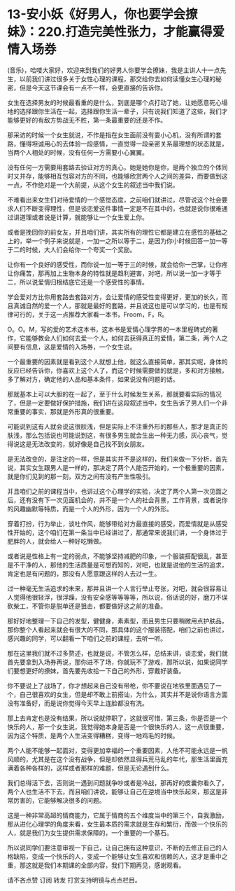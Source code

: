 # 13-安小妖《好男人，你也要学会撩妹》：220.打造完美性张力，才能赢得爱情入场券

(音乐)，哈喽大家好，欢迎来到我们的好男人你要学会撩妹，我是主讲人十一点先生，以前我们讲过很多关于女性心理的课程，那交给你去如何读懂女生心理的秘密，但是今天这节课会有一点不一样，会更直接的告诉你。

女生在选择男友的时候最看重的是什么，到底是哪个点打动了她，让她愿意死心塌地的选择跟你生活在一起，选择跟你生活一辈子，只有说我们知道了这些，我们才能够更好的有敌方势战无不胜，第一条最重要的还是不作。

那采访的时候一个女生就说，不作是指在女生面前没有耍小心机，没有所谓的套路，懂得坦诚用心的去体验一段感情，一直觉得一段亲密关系最理想的状态就是，当两个人相处的时候，没有任何一方需要小心翼翼。

没有任何一方需要用套路去验证对方的真心，她是她你是你，是两个独立的个体同时又并存，能够相互包容对方的不同，也能够欣赏两个人之间的差异，而要做到这一点，不作绝对是一个大前提，从这个女生的叙述当中我们说。

不难看出来女生们对待爱情的一个感觉态度，之前咱们就讲过，尽管说这个社会要求人们不断变得理性，但是谈恋爱这件事情一定是不在其中的，也就是说你很难通过讲道理或者说是计算，就能够让一个女生爱上你。

或者是挽回你的前女友，并且咱们讲，其实所有的理性它都是建立在感性的基础之上的，举一个例子来说就是，一加一之所以等于二，是因为你小时候回答一加一等于二的时候，大人们会给你一个夸奖一个奖励。

让你有一个良好的感受性，而你说一加一等于三的时候，就会给你一巴掌，让你疼让你痛苦，那再加上生物本身的特性就是趋利避害，对吧，所以说一加一才等于二，所以说爱情归根结底它还是一个感受性的事情。

学会爱对方比你用套路去套路对方，会让爱情的感受性变得更好，更加的长久，而且真诚自然的爱一个人，那就是最好的套路，并且说这也是可以学习的，也是有规律可行的，关于这一点推荐大家看一本书，Froom，F。R。

O。O。M，写的爱的艺术这本书，这本书是爱情心理学界的一本里程碑式的著作，它能够教会人们如何去爱一个人，如何去获得真正的爱情，第二条，两个人之间要有信息，这是爱情的入场券，一个女生说。

一个最重要的因素就是看到这个人就想上他，就这么直接简单，那其实呢，身体的反应已经告诉你，你喜欢上这个人了，而这个时候需要做的就是，多和对方接触，多了解对方，确定他的人品和基本条件，如果说没有问题的话。

那就基本上可以大胆的在一起了，至于什么时候发生关系，那就要看实际的情况了，但是一定要做好保护措施，我们讲在这段叙述当中，女生告诉了男人们一个非常重要的事实，那就是外形真的很重要。

可能说到这有人就会说这很肤浅，但是实际上不注重外形的那些人，那才是真正的肤浅，那么包括说也可能说到这，有很多男生就会生出一种无力感，灰心丧气，觉得说这是无法改变的，就好像是自己找不到女朋友。

是无法改变的，是注定的一样，但是其实并不是这样的，我们来做一下分析，首先说，其实女生跟男人是一样的，那决定了两个人能否开始的，一个极重要的因素，就是你们见到的那一刻，双方之间有没有产生性吸引。

并且咱们之前的课程当中，也讲过这个心理学的实验，决定了两个人第一次见面之后，还有没有下一次见面机会的，并不是一个人的社会背景，工作背景，或者说你的风趣幽默等特质，而是一个人的外形，因为一个人的外形。

穿着打扮，行为举止，谈吐作风，能够带给对方最直接的感受，而爱情就是从感受性开始的，这个咱们在第一条当中已经讲过了，那通常来说我们讲，一个身体过于肥胖的人，就会给人一种好吃懒做。

或者说是性格上有一定的弱点，不能够坚持减肥的印象，一个服装搭配很乱，甚至是不干净的人，那他的生活质量是可想而知的，对吧，也就是说他的生活的追求，肯定也是有问题的，那没有人愿意跟这样的人去过一生。

过一种毫无生活追求的未来，那并且讲一个人言行举止夸张，对吧，就会很容易让人觉得他很轻浮，很浮躁，没有安全感等等等等，所以说，俗话说的好，磨刀不误砍柴工，不管你是脱单还是狙击，都要做好这之前的准备。

那好好地整理一下自己的发型，健健身，素素型，而且男生只要稍微用点护肤品，那你整个人看起来就会有很大的不同，那具体的这个服装搭配，咱们之前也讲过，感兴趣的同学，可以翻看一下咱们之前的课程，去听一听。

那在这里我们就不过多赘述，也就是说，不管怎么样，总结来讲，谈恋爱，我们就首先要拿到入场券再说，那你进不了场，你就玩不了游戏，那所以说，如果说同学们要想更好的撩妹，首先要先收拾一下自己的外形，穿戴好装备。

你不要说上了战场了，你才想起来自己没有带枪，你不要说在地铁里面遇见了一个，自己很喜欢的女生，但是却不敢上前搭讪，为什么，其实并不是说你语言方面没有准备好，而是说你觉得今天早上连脸都没有洗。

那上去肯定也是没有结果，所以说就停职了，这就很可惜，第三条，你是否是一个快乐的人，那一个女生说，我觉得她本身是否是一个很快乐的人，这一点很重要，因为这个特质，是两个人生活变得糟糕，变得一地鸡毛的时候。

两个人能不能够一起面对，变得更加幸福的一个重要因素，人他不可能永远是一帆风顺的，尤其是在这个没有战争，但是却依然显得兵荒马乱的年代，那生活里面充满着各种各样的，这样或者那样的难题，但是无论遇到什么。

我们总得活下去，否则说一遇到问题就争吵或者是冷战，那再好的皮囊你看久了，两个人也生活不下去，而且咱们讲说，能够让自己在逆境当中快乐起来，那这是非常厉害的，它能够解决很多的问题。

这是一种非常高超的情商能力，它属于情商的五个维度当中的第三个，自我激励，那从进化心理学的角度来看，女生最本质的需求就是生存和繁衍，而做一个快乐的人，就是我们为女生提供需求保障的，一个重要的一个基石。

所以说同学们要注意审视一下自己，让自己拥有这种意识，不断的去修正自己的人格缺陷，变成一个快乐的人，变成一个能够让女生喜欢和信赖的人，这才是重中之重，那这就是我们本期课的全部内容，我们下期再见，感谢观看。

请不吝点赞 订阅 转发 打赏支持明镜与点点栏目。